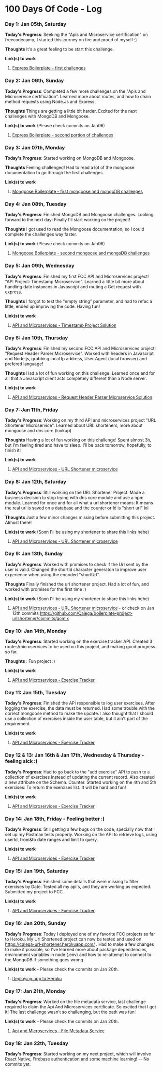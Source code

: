 # 100 Days Of Code - Log

### Day 1: Jan 05th, Saturday

**Today's Progress**: Seeking the "Apis and Microservice certification" on freecodecamp, I started this journey on fire and proud of myself :) 

**Thoughts** It's a great feeling to be start this challenge.

**Link(s) to work**
1. [Express Boilerplate - first challenges](https://github.com/Calega/boilerplate-express/commit/4d9a3970c78bc8edcde42c44f7250133d17c11c6)

### Day 2: Jan 06th, Sunday

**Today's Progress**: Completed a few more challenges on the "Apis and Microservice certification". Learned more about routes, and how to chain method requests using Node.Js and Express.

**Thoughts** Things are getting a little bit harder. Excited for the next challenges with MongoDB and Mongoose.

**Link(s) to work** (Please check commits on Jan06)
1. [Express Boilerplate - second portion of challenges](https://github.com/Calega/boilerplate-express/commits/gomix)

### Day 3: Jan 07th, Monday

**Today's Progress**: Started working on MongoDB and Mongoose. 

**Thoughts** Feeling challenged! Had to read a lot of the mongoose documentation to go through the first challenges.

**Link(s) to work** 
1. [Mongoose Boilerplate - first mongoose and mongoDB challenges](https://github.com/Calega/boilerplate-mongomongoose/commit/7c60d56855329e8056f4f5062ff3580e58b7148e)

### Day 4: Jan 08th, Tuesday

**Today's Progress**: Finished MongoDB and Mongoose challenges. Looking forward to the next day: Finally I'll start working on the project!

**Thoughts** I got used to read the Mongoose documentation, so I could complete the challenges way faster.

**Link(s) to work** (Please check commits on Jan08)
1. [Mongoose Boilerplate - second mongoose and mongoDB challenges](https://github.com/Calega/boilerplate-mongomongoose/commits/gomix)

### Day 5: Jan 09th, Wednesday

**Today's Progress**: Finished my first FCC API and Microservices project! "API Project: Timestamp Microservice". Learned a little bit more about handling date instances in Javascript and routing a Get request with express.

**Thoughts** I forgot to test the "empty string" parameter, and had to refac a little, ended up improving the code. Having fun!

**Link(s) to work** 
1. [API and Microservices - Timestamp Project Solution](https://gist.github.com/Calega/dd860ec2dedb2c141f855bbf0b3a29b2)

### Day 6: Jan 10th, Thursday

**Today's Progress**: Finished my second FCC API and Microservices project! "Request Header Parser Microservice". Worked with headers in Javascript and Node.js, grabbing local Ip address, User Agent (local browser) and prefered language!

**Thoughts** Had a lot of fun working on this challenge. Learned once and for all that a Javascript client acts completely different than a Node server.

**Link(s) to work** 
1. [API and Microservices - Request Header Parser Microservice Solution](https://github.com/Calega/boilerplate-project-headerparser/commit/8adedc6a393889569986ea107e06ed825458bb8c)

### Day 7: Jan 11th, Friday

**Today's Progress**: Working on my third API and microservices project "URL Shortener Microservice". Learned about URL shorteners, more about mongoose and dns core (lookup)

**Thoughts** Having a lot of fun working on this challenge! Spent almost 3h, but I'm feeling tired and have to sleep. I'll be back tomorrow, hopefully, to finish it!

**Link(s) to work** 
1. [API and Microservices - URL Shortener microservice](https://github.com/Calega/boilerplate-project-urlshortener/commit/9fda3b183d0e2924316324066f7295b6f66fc6e9)

### Day 8: Jan 12th, Saturday

**Today's Progress**: Still working on the URL Shortener Project. Made a business decision to stop trying with dns core module and use a npm module. Learned for once and for all what a url shortener means: It means the real url is saved on a database and the counter or Id is "short url" lol

**Thoughts** Just a few minor changes missing before submitting this project. Almost there! 

**Link(s) to work** (Soon I'll be using my shortener to share this links hehe)
1. [API and Microservices - URL Shortener microservice](https://github.com/Calega/boilerplate-project-urlshortener/commit/a0e1ca3875b320f6f3ca622ee8d3b4b4d4989783)

### Day 9: Jan 13th, Sunday

**Today's Progress**: Worked with promises to check if the Url sent by the user is valid. Changed the shortId character generaton to improve user experience when using the encoded "shortUrl". 

**Thoughts** Finally finished the url shortener project. Had a lot of fun, and worked with promises for the first time :)

**Link(s) to work** (Soon I'll be using my shortener to share this links hehe)
1. [API and Microservices - URL Shortener microservice](https://gist.github.com/Calega/c294953ccd1f9f0b54f66ae20a35614e) - or check on Jan 13th commits https://github.com/Calega/boilerplate-project-urlshortener/commits/gomix


### Day 10: Jan 14th, Monday

**Today's Progress**: Started working on the exercise tracker API. Created 3 routes/microservices to be used on this project, and making good progress so far.

**Thoughts** : Fun project :)

**Link(s) to work** 
1. [API and Microservices - Exercise Tracker](https://github.com/Calega/boilerplate-project-exercisetracker/commit/9256578c91423db5bb7ab903647b1e522966835c)

### Day 11: Jan 15th, Tuesday

**Today's Progress**: Finished the API responsible to log user exercises. After logging the exercise, the data must be returned. Had some trouble with the correct mongoose method to make the update. I also thought that I should use a collection of exercises inside the user table, but it ain't part of the requirement. 

**Link(s) to work** 
1. [API and Microservices - Exercise Tracker](https://github.com/Calega/boilerplate-project-exercisetracker/commit/8113368819f91df1971cece074fda547e427a713)

### Day 12 & 13: Jan 16th & Jan 17th, Wednesday & Thursday - feeling sick :(

**Today's Progress**: Had to go back to the "add exercise" API to push to a collection of exercises instead of updating the current record. Also created a new attribute on the Schema: Counter. Started working on the 4th and 5th exercises: To return the exercises list. It will be hard and fun!

**Link(s) to work** 
1. [API and Microservices - Exercise Tracker](https://github.com/Calega/boilerplate-project-exercisetracker/commit/626e1e1f6b43a0eb3f35c77993bfc0a83b4bba30)

### Day 14: Jan 18th, Friday - Feeling better :) 

**Today's Progress**: Still getting a few bugs on the code, specially now that I set up my Postman tests properly. Working on the API to retrieve logs, using userId, from&to date ranges and limit to query.

**Link(s) to work** 
1. [API and Microservices - Exercise Tracker](https://github.com/Calega/boilerplate-project-exercisetracker/commit/ecc9396231d9b7a0b2e1f08ff346828c1b911fd6)

### Day 15: Jan 19th, Saturday

**Today's Progress**: Finished some details that were missing to filter exercises by Date. Tested all my api's, and they are working as expected. Submitted my project to FCC.

**Link(s) to work** 
1. [API and Microservices - Exercise Tracker](https://github.com/Calega/FCC-ExerciseTracker/commit/6b67f6d790f957d68b1ef4627d17dafa07cc1518)

### Day 16: Jan 20th, Sunday

**Today's Progress**: Today I deployed one of my favorite FCC projects so far to Heroku. My Url Shortened project can now be tested and used on https://calega-url-shortener.herokuapp.com/ . Had to make a few changes to make it possible, so I've learned more about package dependencies, environment variables in node (.env) and how to re-attempt to connect to the MongoDB if something goes wrong.

**Link(s) to work** - Please check the commits on Jan 20th.
1. [Deploying app to Heroku](https://github.com/Calega/FCC-UrlShortener/commits/gomix)

### Day 17: Jan 21th, Monday

**Today's Progress**:  Worked on the file metadata service, last challenge required to claim the Api And Microservices certificate. So excited that I got it! The last challenge wasn't so challenging, but the path was fun!

**Link(s) to work** - Please check the commits on Jan 20th.
1. [Api and Microservices - File Metadata Service](https://github.com/Calega/FCC-File-Metadata/commit/581a09c8e11425a10b5f87fa94f1b38cdc1b8f80)

### Day 18: Jan 22th, Tuesday

**Today's Progress**: Started working on my next project, which will involve React Native, Firebase authentication and some machine learning!
-- No commits yet.
